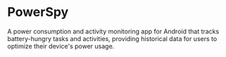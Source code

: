 # PowerSpy
A power consumption and activity monitoring app for Android that tracks battery-hungry tasks and activities, providing historical data for users to optimize their device's power usage.
